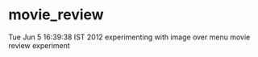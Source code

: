 movie_review
============


Tue Jun  5 16:39:38 IST 2012
experimenting with image over menu
movie review experiment
